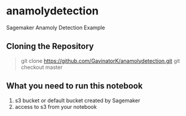 # anamolydetection
Sagemaker Anamoly Detection Example


## Cloning the Repository 
> git clone https://github.com/GavinatorK/anamolydetection.git
> git checkout master

## What you need to run this notebook 

1. s3 bucket or default bucket created by Sagemaker 
2. access to s3 from your notebook 

